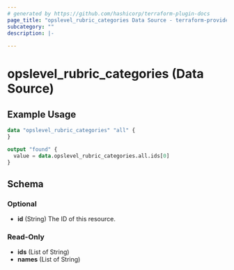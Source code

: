 ```yaml
---
# generated by https://github.com/hashicorp/terraform-plugin-docs
page_title: "opslevel_rubric_categories Data Source - terraform-provider-opslevel"
subcategory: ""
description: |-
  
---
```


# opslevel_rubric_categories (Data Source)



## Example Usage

```terraform
data "opslevel_rubric_categories" "all" {
}

output "found" {
  value = data.opslevel_rubric_categories.all.ids[0]
}
```

<!-- schema generated by tfplugindocs -->
## Schema

### Optional

- **id** (String) The ID of this resource.

### Read-Only

- **ids** (List of String)
- **names** (List of String)


